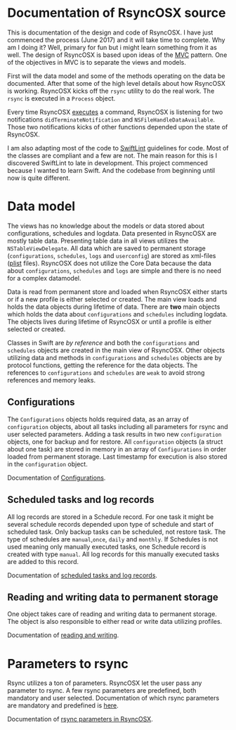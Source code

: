 # Documentation of RsyncOSX source

This is documentation of the design and code of RsyncOSX. I have just commenced the process (June 2017) and it will take time to complete. Why am I doing it? Well, primary for fun but i might learn something from it as well. The design of RsyncOSX is based upon ideas of the [MVC](https://en.wikipedia.org/wiki/Model%E2%80%93view%E2%80%93controller) pattern. One of the objectives in MVC is to separate the views and models.

First will the data model and some of the methods operating on the data be documented. After that some of the high level details about how RsyncOSX is working. RsyncOSX kicks off the `rsync` utility to do the real work. The `rsync` is executed in a `Process` object.

Every time RsyncOSX [executes](https://github.com/rsyncOSX/RsyncOSX/blob/master/RsyncOSX/ProcessCmd.swift) a command, RsyncOSX is listening for two notifications `didTerminateNotification` and `NSFileHandleDataAvailable`. Those two notifications kicks of other functions depended upon the state of RsyncOSX.

I am also adapting most of the code to [SwiftLint](https://github.com/realm/SwiftLint) guidelines for code. Most of the classes are compliant and a few are not. The main reason for this is I discovered SwiftLint to late in development. This project commenced because I wanted to learn Swift. And the codebase from beginning until now is quite different.


# Data model

The views has no knowledge about the models or data stored about configurations, schedules and logdata. Data presented in RsyncOSX are mostly table data. Presenting table data in all views utilizes the `NSTableViewDelegate`. All data which are saved to permanent storage (`configurations`, `schedules`, `logs` and `userconfig`) are stored as xml-files ([plist](https://en.wikipedia.org/wiki/Property_list) files). RsyncOSX does not utilize the Core Data because the data about `configurations`, `schedules` and `logs` are simple and there is no need for a complex datamodel.

Data is read from permanent store and loaded when RsyncOSX either starts or if a new profile is either selected or created. The main view loads and holds the data objects during lifetime of data. There are **two** main objects which holds the data about `configurations` and `schedules` including logdata. The objects lives during lifetime of RsyncOSX or until a profile is either selected or created.

Classes in Swift are *by reference* and both the  `configurations` and `schedules` objects are created in the main view of RsyncOSX. Other objects utilizing data and methods in `configurations` and `schedules` objects are by protocol functions, getting the reference for the data objects. The references to  `configurations` and `schedules` are `weak` to avoid strong references and memory leaks.

## Configurations

The `Configurations` objects holds required data, as an array of `configuration` objects, about all tasks including all parameters for rsync and user selected parameters. Adding a task results in two new `configuration` objects, one for backup and for restore. All `configuration` objects (a struct about one task) are stored in memory in an array of `Configurations` in order loaded from permanent storage. Last timestamp for execution is also stored in the `configuration` object.

Documentation of [Configurations](configs/configuration.md).

## Scheduled tasks and log records

All log records are stored in a Schedule record. For one task it might be several schedule records depended upon type of schedule and start of scheduled task. Only backup tasks can be scheduled, not restore task. The type of schedules are `manual`,`once`, `daily` and `monthly`. If Schedules is not used meaning only manually executed tasks, one Schedule record is created with type `manual`. All log records for this manually executed tasks are added to this record.

Documentation of [scheduled tasks and log records](configs/configurationSchedule.md).


## Reading and writing data to permanent storage

One object takes care of reading and writing data to permanent storage. The object is also responsible to either read or write data utilizing profiles.

Documentation of [reading and writing](configs/readwrite.md).

# Parameters to rsync

Rsync utilizes a ton of parameters. RsyncOSX let the user pass any parameter to rsync. A few rsync parameters are predefined, both mandatory and user selected. Documentation of which rsync parameters are mandatory and predefined is [here](../Parameters.md).

Documentation of [rsync parameters in RsyncOSX](parameters/parameters.md).
